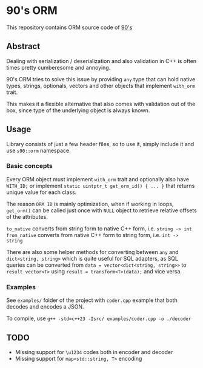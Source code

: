# 90's ORM

This repository contains ORM source code of [90's](https://github.com/diznq/80s/tree/main/src/90s)

## Abstract

Dealing with serialization / deserialization and also validation in C++ is often times pretty cumberesome and annoying. 

90's ORM tries to solve this issue by providing `any` type that can hold native types, strings, optionals, vectors and other objects that implement `with_orm` trait.

This makes it a flexible alternative that also comes with validation out of the box, since type of the underlying object is always known.

## Usage

Library consists of just a few header files, so to use it, simply include it and use `s90::orm` namespace.

### Basic concepts

Every ORM object must implement `with_orm` trait and optionally also have `WITH_ID;` or implement `static uintptr_t get_orm_id() { ... }` that returns unique value for each class. 

The reason `ORM ID` is mainly optimization, when if working in loops, `get_orm()` can be called just once with `NULL` object to retrieve relative offsets of the attributes.

`to_native` converts from string form to native C++ form, i.e. `string -> int`
`from_native` converts from native C++ form to string form, i.e. `int -> string`

There are also some helper methods for converting between `any` and `dict<string, string>` which is quite useful for SQL adapters, as SQL queries can be converted from `data = vector<dict<string, string>>` to `result vector<T>` using `result = transform<T>(data);` and vice versa.

### Examples

See `examples/` folder of the project with `coder.cpp` example that both decodes and encodes a JSON.

To compile, use `g++ -std=c++23 -Isrc/ examples/coder.cpp -o ./decoder`

## TODO

- Missing support for `\u1234` codes both in encoder and decoder
- Missing support for `map<std::string, T>` encoding
